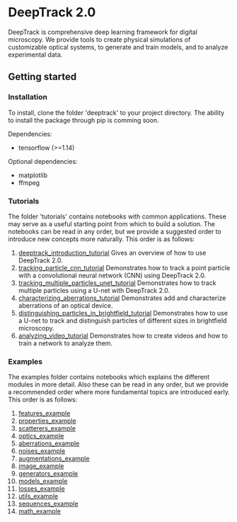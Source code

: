 # DeepTrack 2.0

DeepTrack is comprehensive deep learning framework for digital microscopy. 
We provide tools to create physical simulations of customizable optical systems, to generate and train models, and to analyze experimental data.

## Getting started

### Installation

To install, clone the folder 'deeptrack' to your project directory. The ability to install the package through pip is comming soon.

Dependencies:
- tensorflow (>=1.14)

Optional dependencies:
- matplotlib
- ffmpeg

### Tutorials

The folder 'tutorials' contains notebooks with common applications. 
These may serve as a useful starting point from which to build a solution. 
The notebooks can be read in any order, but we provide a suggested order to introduce new concepts more naturally. 
This order is as follows:

1. [deeptrack_introduction_tutorial](tutorials/deeptrack_introduction_tutorial.ipynb) Gives an overview of how to use DeepTrack 2.0.
2. [tracking_particle_cnn_tutorial](tutorials/tracking_particle_cnn_tutorial.ipynb) Demonstrates how to track a point particle with a convolutional neural network (CNN) using DeepTrack 2.0. 
3. [tracking_multiple_particles_unet_tutorial](tutorials/tracking_multiple_particles_unet_tutorial.ipynb) Demonstrates how to track multiple particles using a U-net with DeepTrack 2.0.
4. [characterizing_aberrations_tutorial](tutorials/characterizing_aberrations_tutorial.ipynb) Demonstrates add and characterize aberrations of an optical device.
5. [distinguishing_particles_in_brightfield_tutorial](tutorials/distinguishing_particles_in_brightfield_tutorial.ipynb) Demonstrates how to use a U-net to track and distinguish particles of different sizes in brightfield microscopy.
6. [analyzing_video_tutorial](tutorials/tracking_video_tutorial.ipynb) Demonstrates how to create videos and how to train a network to analyze them.

### Examples

The examples folder contains notebooks which explains the different modules in more detail. Also these can be read in any order, but we provide a recommended order where more fundamental topics are introduced early.
This order is as follows:

1. [features_example](examples/features_example.ipynb)
2. [properties_example](examples/properties_example.ipynb)
3. [scatterers_example](examples/scatterers_example.ipynb)
4. [optics_example](examples/optics_example.ipynb)
5. [aberrations_example](examples/aberrations_example.ipynb)
6. [noises_example](examples/noises_example.ipynb)
7. [augmentations_example](examples/augmentations_example.ipynb)
6. [image_example](examples/image_example.ipynb)
7. [generators_example](examples/generators_example.ipynb)
8. [models_example](examples/models_example.ipynb)
10. [losses_example](examples/losses_example.ipynb)
11. [utils_example](examples/utils_example.ipynb)
12. [sequences_example](examples/sequences_example.ipynb)
13. [math_example](examples/math_example.ipynb)
